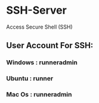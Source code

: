 # SSH-Server
Access Secure Shell (SSH)

## User Account For SSH:

### Windows : runneradmin
###  Ubuntu : runner
###  Mac Os : runneradmin
